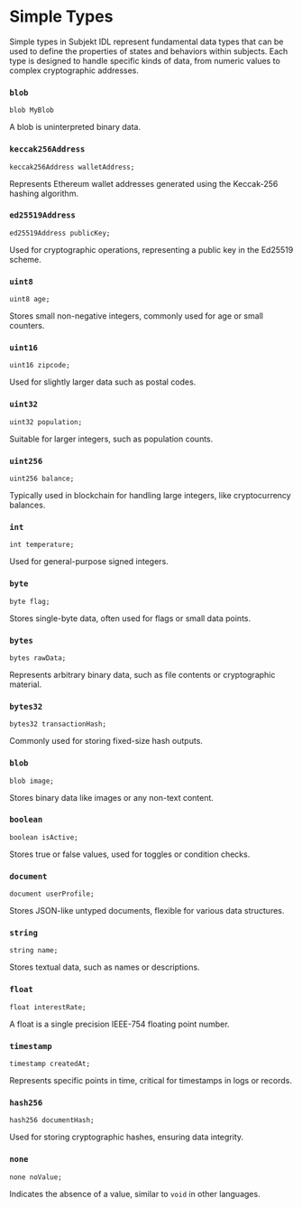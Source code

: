 # Simple Types

Simple types in Subjekt IDL represent fundamental data types that can be used to define the properties of states and behaviors within subjects. Each type is designed to handle specific kinds of data, from numeric values to complex cryptographic addresses.

### `blob`
```
blob MyBlob
```
A blob is uninterpreted binary data.

### `keccak256Address`
```
keccak256Address walletAddress;
```
Represents Ethereum wallet addresses generated using the Keccak-256 hashing algorithm.

### `ed25519Address`
```
ed25519Address publicKey;
```
Used for cryptographic operations, representing a public key in the Ed25519 scheme.

### `uint8`
```
uint8 age;
```
Stores small non-negative integers, commonly used for age or small counters.

### `uint16`
```
uint16 zipcode;
```
Used for slightly larger data such as postal codes.

### `uint32`
```
uint32 population;
```
Suitable for larger integers, such as population counts.

### `uint256`
```
uint256 balance;
```
Typically used in blockchain for handling large integers, like cryptocurrency balances.

### `int`
```
int temperature;
```
Used for general-purpose signed integers.

### `byte`
```
byte flag;
```
Stores single-byte data, often used for flags or small data points.

### `bytes`
```
bytes rawData;
```
Represents arbitrary binary data, such as file contents or cryptographic material.

### `bytes32`
```
bytes32 transactionHash;
```
Commonly used for storing fixed-size hash outputs.

### `blob`
```
blob image;
```
Stores binary data like images or any non-text content.

### `boolean`
```
boolean isActive;
```
Stores true or false values, used for toggles or condition checks.

### `document`
```
document userProfile;
```
Stores JSON-like untyped documents, flexible for various data structures.

### `string`
```
string name;
```
Stores textual data, such as names or descriptions.

### `float`
```
float interestRate;
```
A float is a single precision IEEE-754 floating point number.

### `timestamp`
```
timestamp createdAt;
```
Represents specific points in time, critical for timestamps in logs or records.

### `hash256`
```
hash256 documentHash;
```
Used for storing cryptographic hashes, ensuring data integrity.

### `none`
```
none noValue;
```
Indicates the absence of a value, similar to `void` in other languages.
